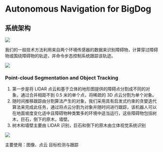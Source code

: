 # Autonomous Navigation for BigDog

## 系统架构

![](https://dlonng.oss-cn-shenzhen.aliyuncs.com/blog/bigdog-robot.png)

我们的一般技术方法利用来自两个环境传感器的数据来识别障碍物，计算穿过障碍物或围绕障碍物的轨迹，并命令步态控制系统跟踪该轨迹。

![](https://dlonng.oss-cn-shenzhen.aliyuncs.com/blog/bigdog-soft-arch.png)

### Point-cloud Segmentation and Object Tracking

1. 第一步是将 LIDAR 点云和基于立体的地形图提供的障碍点分割成不同的对象，通过合并相距不到 0.5 米的单个点，将稀疏的 3D 点云分割为单个对象。
2. 随时间推移跟踪由分割算法产生的对象，我们采用具有启发式约束的贪婪迭代算法来完成此任务，通过将点云分割为对象并随时间进行跟踪，该机器人可以在地面坡度变化适中且障碍物种类繁多的环境中适当运行，这些障碍物包括树木，巨石，倒下的原木，墙壁。
3. 树木和墙壁主要由 LIDAR 识别，巨石和倒下的原木由立体视觉系统识别

![](https://dlonng.oss-cn-shenzhen.aliyuncs.com/blog/bigdog-perception.png)

主要使用：图像、点云 目标检测与跟踪